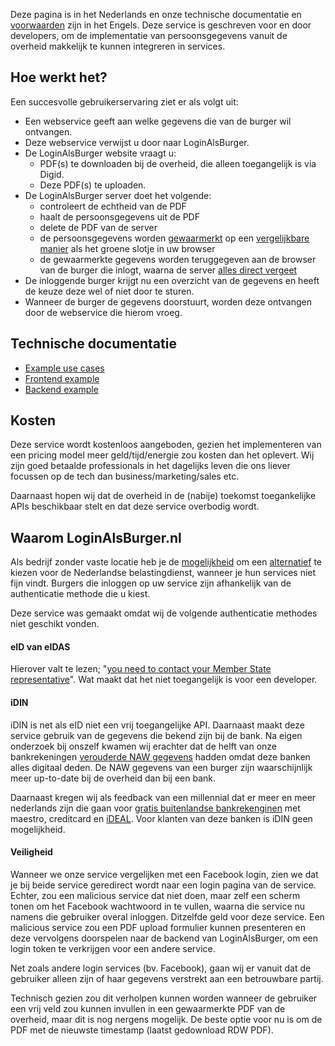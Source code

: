 <title>Meer informatie</title>

Deze pagina is in het Nederlands
en onze technische documentatie en
[voorwaarden](/terms)
zijn in het Engels.
Deze service is geschreven voor en door developers,
om de implementatie van persoonsgegevens vanuit de overheid
makkelijk te kunnen integreren in services.

## Hoe werkt het?

Een succesvolle gebruikerservaring ziet er als volgt uit:

- Een webservice geeft aan welke gegevens die van de burger wil ontvangen.
- Deze webservice verwijst u door naar LoginAlsBurger.
- De LoginAlsBurger website vraagt u:
    - PDF(s) te downloaden bij de overheid, die alleen toegangelijk is via Digid.
    - Deze PDF(s) te uploaden.
- De LoginAlsBurger server doet het volgende:
    - controleert de echtheid van de PDF
    - haalt de persoonsgegevens uit de PDF
    - delete de PDF van de server
    - de persoonsgegevens worden [gewaarmerkt](https://en.wikipedia.org/wiki/JSON_Web_Token) op een [vergelijkbare manier](https://en.wikipedia.org/wiki/Public-key_cryptography) als het groene slotje in uw browser
    - de gewaarmerkte gegevens worden teruggegeven aan de browser van de burger die inlogt, waarna de server [alles direct vergeet](https://en.wikipedia.org/wiki/Stateless_protocol)
- De inloggende burger krijgt nu een overzicht van de gegevens en heeft de keuze deze wel of niet door te sturen.
- Wanneer de burger de gegevens doorstuurt, worden deze ontvangen door de webservice die hierom vroeg.


## Technische documentatie

- [Example use cases](/example/use-cases)
- [Frontend example](/example/frontend)
- [Backend example](/example/backend)

## Kosten

Deze service wordt kostenloos aangeboden,
gezien het implementeren van een pricing model
meer geld/tijd/energie zou kosten dan het oplevert.
Wij zijn goed betaalde professionals in het dagelijks leven die ons
liever focussen op de tech dan business/marketing/sales etc.

Daarnaast hopen wij dat de overheid in de (nabije) toekomst toegankelijke
APIs beschikbaar stelt en dat deze service overbodig wordt.

## Waarom LoginAlsBurger.nl

Als bedrijf zonder vaste locatie heb je de
[mogelijkheid](https://e-resident.me/estonia-company-formation-e-residency-the-full-guide-2020/)
om een
[alternatief](https://e-resident.gov.ee/start-a-company/)
te kiezen voor de Nederlandse belastingdienst,
wanneer je hun services niet fijn vindt.
Burgers die inloggen op uw service zijn afhankelijk van de authenticatie methode die u kiest.

<!--
I quote:
Mijn Belastingdienst is tijdelijk niet bereikbaar. Dit komt doordat het maximale aantal mensen is ingelogd. Wij vragen u om later terug te komen. Onze excuses voor het ongemak.
-->

Deze service was gemaakt omdat wij de volgende authenticatie methodes niet geschikt vonden.

#### eID van eIDAS

Hierover valt te lezen;
"[you need to contact your Member State representative](https://ec.europa.eu/cefdigital/wiki/display/cefdigital/eid)".
Wat maakt dat het niet toegangelijk is voor een developer.

#### iDIN

iDIN is net als eID niet een vrij toegangelijke API.
Daarnaast maakt deze service gebruik van de gegevens
die bekend zijn bij de bank.
Na eigen onderzoek bij onszelf kwamen wij erachter dat
de helft van onze bankrekeningen
[verouderde NAW gegevens](https://www.idin.nl/over-idin/datakwaliteit/)
hadden omdat deze banken alles digitaal deden.
De NAW gegevens van een burger zijn waarschijnlijk meer up-to-date
bij de overheid dan bij een bank.

Daarnaast kregen wij als feedback van een millennial
dat er meer en meer nederlands zijn die gaan voor
[gratis buitenlandse bankrekenginen](https://gathering.tweakers.net/forum/list_messages/1984756)
met maestro, creditcard en
[iDEAL](https://blog.revolut.com/ideal-live-in-the-netherlands/).
Voor klanten van deze banken is iDIN geen mogelijkheid.

#### Veiligheid

Wanneer we onze service vergelijken met een Facebook login,
zien we dat je bij beide service geredirect wordt naar een login pagina van de service.
Echter, zou een malicious service dat niet doen,
maar zelf een scherm tonen om het Facebook wachtwoord in te vullen,
waarna die service nu namens die gebruiker overal inloggen.
Ditzelfde geld voor deze service.
Een malicious service zou een PDF upload formulier kunnen presenteren
en deze vervolgens doorspelen naar de backend van LoginAlsBurger,
om een login token te verkrijgen voor een andere service.

Net zoals andere login services (bv. Facebook),
gaan wij er vanuit dat de gebruiker alleen zijn of haar gegevens
verstrekt aan een betrouwbare partij.

Technisch gezien zou dit verholpen kunnen worden
wanneer de gebruiker een vrij veld zou kunnen invullen in een gewaarmerkte PDF
van de overheid, maar dit is nog nergens mogelijk.
De beste optie voor nu is om de PDF met de nieuwste timestamp (laatst gedownload RDW PDF).


